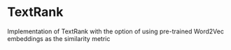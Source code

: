 # TextRank
Implementation of TextRank with the option of using pre-trained Word2Vec embeddings as the similarity metric
